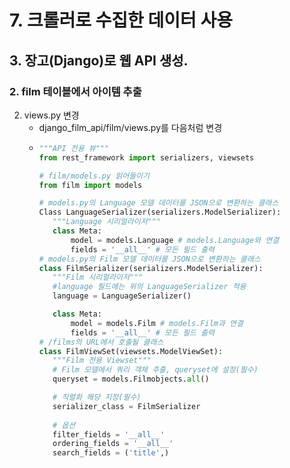 # 7. 크롤러로 수집한 데이터 사용
## 3. 장고(Django)로 웹 API 생성.
### 2. film 테이블에서 아이템 추출
2. views.py 변경
   - django_film_api/film/views.py를 다음처럼 변경
   - ```python
     """API 전용 뷰"""
     from rest_framework import serializers, viewsets

     # film/models.py 읽어들이기
     from film import models

     # models.py의 Language 모델 데이터를 JSON으로 변환하는 클래스
     Class LanguageSerializer(serializers.ModelSerializer):
        """Language 시리얼라이저"""
        class Meta:
            model = models.Language # models.Language와 연결
            fields = '__all__' # 모든 필드 출력
     # models.py의 Film 모델 데이터를 JSON으로 변환하는 클래스
     class FilmSerializer(serializers.ModelSerializer):
        """Film 시리얼라이저"""
        #language 필드에는 위의 LanguageSerializer 적용
        language = LanguageSerializer()

        class Meta:
            model = models.Film # models.Film과 연결
            fields = '__all__' # 모든 필드 출력
     # /films의 URL에서 호출될 클래스
     class FilmViewSet(viewsets.ModelViewSet):
        """Film 전용 Viewset"""
        # Film 모델에서 쿼리 객체 추출, queryset에 설정(필수)
        queryset = models.Filmobjects.all()

        # 직렬화 해당 지정(필수)
        serializer_class = FilmSerializer
        
        # 옵션
        filter_fields = '__all__'
        ordering_fields = '__all__'
        search_fields = ('title',)
     ```